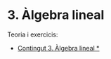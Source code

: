 # 3. Àlgebra lineal

Teoria i exercicis:

* [Contingut 3. Àlgebra lineal *](https://atenea.upc.edu/pluginfile.php/5433264/mod_resource/content/1/Prob_FOMA_ALG-LIN.pdf)
